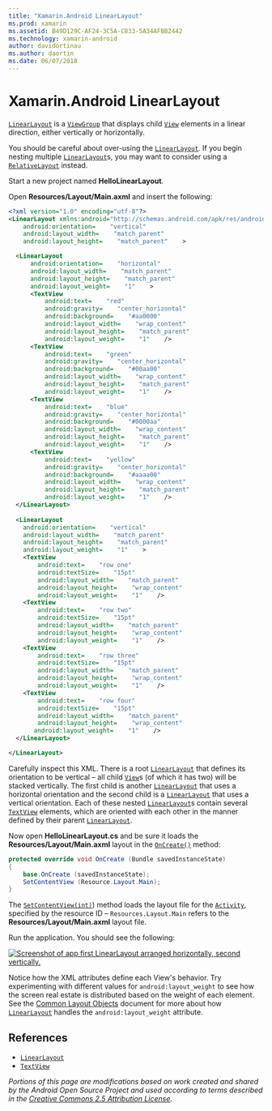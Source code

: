 ```yaml
---
title: "Xamarin.Android LinearLayout"
ms.prod: xamarin
ms.assetid: B49D129C-AF24-3C5A-C833-5A34AFBB2442
ms.technology: xamarin-android
author: davidortinau
ms.author: daortin
ms.date: 06/07/2018
---
```


# Xamarin.Android LinearLayout

[`LinearLayout`](xref:Android.Widget.LinearLayout)
is a
[`ViewGroup`](xref:Android.Views.ViewGroup)
that displays child
[`View`](xref:Android.Views.View)
elements in a linear direction, either vertically or horizontally.

You should be careful about over-using the
[`LinearLayout`](xref:Android.Widget.LinearLayout).
If you begin nesting multiple
[`LinearLayout`](xref:Android.Widget.LinearLayout)s,
you may want to consider using a
[`RelativeLayout`](xref:Android.Widget.RelativeLayout)
instead.

Start a new project named **HelloLinearLayout**.

Open **Resources/Layout/Main.axml** and insert the following:

```xml
<?xml version="1.0" encoding="utf-8"?>
<LinearLayout xmlns:android="http://schemas.android.com/apk/res/android"
    android:orientation=    "vertical"
    android:layout_width=    "match_parent"
    android:layout_height=    "match_parent"    >

  <LinearLayout
      android:orientation=    "horizontal"
      android:layout_width=    "match_parent"
      android:layout_height=    "match_parent"
      android:layout_weight=    "1"    >
      <TextView
          android:text=    "red"
          android:gravity=    "center_horizontal"
          android:background=    "#aa0000"
          android:layout_width=    "wrap_content"
          android:layout_height=    "match_parent"
          android:layout_weight=    "1"    />
      <TextView
          android:text=    "green"
          android:gravity=    "center_horizontal"
          android:background=    "#00aa00"
          android:layout_width=    "wrap_content"
          android:layout_height=    "match_parent"
          android:layout_weight=    "1"    />
      <TextView
          android:text=    "blue"
          android:gravity=    "center_horizontal"
          android:background=    "#0000aa"
          android:layout_width=    "wrap_content"
          android:layout_height=    "match_parent"
          android:layout_weight=    "1"    />
      <TextView
          android:text=    "yellow"
          android:gravity=    "center_horizontal"
          android:background=    "#aaaa00"
          android:layout_width=    "wrap_content"
          android:layout_height=    "match_parent"
          android:layout_weight=    "1"    />
  </LinearLayout>
        
  <LinearLayout
    android:orientation=    "vertical"
    android:layout_width=    "match_parent"
    android:layout_height=    "match_parent"
    android:layout_weight=    "1"    >
    <TextView
        android:text=    "row one"
        android:textSize=    "15pt"
        android:layout_width=    "match_parent"
        android:layout_height=    "wrap_content"
        android:layout_weight=    "1"    />
    <TextView
        android:text=    "row two"
        android:textSize=    "15pt"
        android:layout_width=    "match_parent"
        android:layout_height=    "wrap_content"
        android:layout_weight=    "1"    />
    <TextView
        android:text=    "row three"
        android:textSize=    "15pt"
        android:layout_width=    "match_parent"
        android:layout_height=    "wrap_content"
        android:layout_weight=    "1"    />
    <TextView
        android:text=    "row four"
        android:textSize=    "15pt"
        android:layout_width=    "match_parent"
        android:layout_height=    "wrap_content"
       android:layout_weight=    "1"    />
  </LinearLayout>

</LinearLayout>
```

Carefully inspect this XML. There is a root
[`LinearLayout`](xref:Android.Widget.LinearLayout)
that defines its orientation to be vertical &ndash; all child
[`View`](xref:Android.Views.View)s
(of which it has two) will be stacked vertically. The first child
is another
[`LinearLayout`](xref:Android.Widget.LinearLayout)
that uses a horizontal orientation and the second child is a
[`LinearLayout`](xref:Android.Widget.LinearLayout)
that uses a vertical orientation. Each of these nested
[`LinearLayout`](xref:Android.Widget.LinearLayout)s
contain several
[`TextView`](xref:Android.Widget.TextView)
elements, which are oriented with each other in the manner defined
by their parent
[`LinearLayout`](xref:Android.Widget.LinearLayout).

Now open **HelloLinearLayout.cs** and be sure it loads the
**Resources/Layout/Main.axml** layout in the
[`OnCreate()`](xref:Android.App.Activity.OnCreate*)
method:

```csharp
protected override void OnCreate (Bundle savedInstanceState)
{
    base.OnCreate (savedInstanceState);
    SetContentView (Resource.Layout.Main);
}
```

The [`SetContentView(int)`](xref:Android.App.Activity.SetContentView*))
method loads the layout file for the
[`Activity`](xref:Android.App.Activity), specified by the
resource ID &ndash; `Resources.Layout.Main` refers to the
**Resources/Layout/Main.axml** layout file.

Run the application. You should see the following:

[![Screenshot of app first LinearLayout arranged horizontally, second vertically.](linear-layout-images/helloviews1.png)](linear-layout-images/helloviews1.png#lightbox)

Notice how the XML attributes define each View's behavior. Try
experimenting with different values for `android:layout_weight` to see
how the screen real estate is distributed based on the weight of each
element. See the
[Common Layout Objects](https://developer.android.com/guide/topics/ui/declaring-layout.html)
document for more about how
[`LinearLayout`](xref:Android.Widget.LinearLayout)
handles the `android:layout_weight` attribute.

## References

- [`LinearLayout`](xref:Android.Widget.LinearLayout)
- [`TextView`](xref:Android.Widget.TextView)

_Portions of this page are modifications based on work created and shared by the
Android Open Source Project and used according to terms described in the
[Creative Commons 2.5 Attribution License](https://creativecommons.org/licenses/by/2.5/)._
